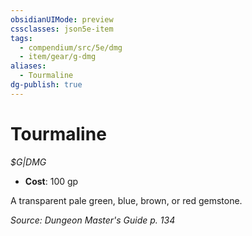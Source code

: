 ```yaml
---
obsidianUIMode: preview
cssclasses: json5e-item
tags:
  - compendium/src/5e/dmg
  - item/gear/g-dmg
aliases:
  - Tourmaline
dg-publish: true
---
```

# Tourmaline
*$G|DMG*  

- **Cost**: 100 gp

A transparent pale green, blue, brown, or red gemstone.

*Source: Dungeon Master's Guide p. 134*